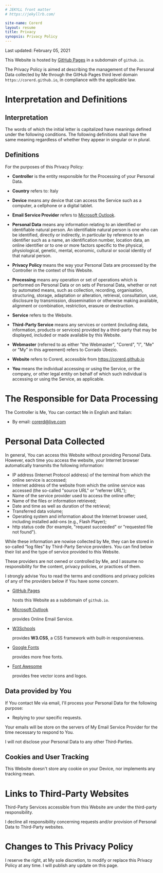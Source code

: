 ```yaml
---
# JEKYLL front matter
# https://jekyllrb.com/

site-name: Corerd
layout: resume
title: Privacy
synopsis: Privacy Policy
---
```

Last updated: February 05, 2021

This Website is hosted by [GitHub Pages](https://pages.github.com/)
in a subdomain of `github.io`.

The Privacy Policy is aimed at describing the management of the Personal Data
collected by Me through the GitHub Pages third level domain
`https://corerd.github.io`, in compliance with the applicable law.

# Interpretation and Definitions

## Interpretation

The words of which the initial letter is capitalized have meanings defined
under the following conditions. The following definitions shall have the same
meaning regardless of whether they appear in singular or in plural.

## Definitions

For the purposes of this Privacy Policy:

- **Controller** is the entity responsible for the Processing of your
  Personal Data.

- **Country** refers to: Italy

- **Device** means any device that can access the Service such as a computer,
  a cellphone or a digital tablet.

- **Email Service Provider** refers to
  [Microsoft Outlook](https://www.microsoft.com/en-us/microsoft-365/outlook).

- **Personal Data** means any information relating to an identified or
  identifiable natural person. An identifiable natural person is one who
  can be identified, directly or indirectly, in particular by reference
  to an identifier such as a name, an identification number, location data,
  an online identifier or to one or more factors specific to the physical,
  physiological, genetic, mental, economic, cultural or social identity
  of that natural person.

- **Privacy Policy** means the way your Personal Data are processed by
  the Controller in the context of this Website.

- **Processing** means any operation or set of operations which is performed
  on Personal Data or on sets of Personal Data, whether or not by automated means,
  such as collection, recording, organisation, structuring, storage, adaptation
  or alteration, retrieval, consultation, use, disclosure by transmission,
  dissemination or otherwise making available, alignment or combination,
  restriction, erasure or destruction.

- **Service** refers to the Website.

- **Third-Party Service** means any services or content (including data,
  information, products or services) provided by a third-party that may
  be displayed, included or made available by this Website.

- **Webmaster** (referred to as either "the Webmaster", "Corerd", "I", "Me"
  or "My" in this agreement) refers to Corrado Ubezio.

- **Website** refers to Corerd, accessible from <https://corerd.github.io>

- **You** means the individual accessing or using the Service, or the company,
  or other legal entity on behalf of which such individual is accessing or
  using the Service, as applicable.

# The Responsible for Data Processing

The Controller is Me, You can contact Me in English and Italian:

- By email: <corerd@live.com>

# Personal Data Collected

In general, You can access this Website without providing Personal Data.
However, each time you access the website, your Internet browser automatically
transmits the following information:

- IP address (Internet Protocol address) of the terminal from which the online
  service is accessed;
- Internet address of the website from which the online service was accessed
  (the so-called "source URL" or "referrer URL");
- Name of the service provider used to access the online offer;
- Name of the files or information retrieved;
- Date and time as well as duration of the retrieval;
- Transferred data volume;
- Operating system and information about the Internet browser used,
  including installed add-ons (e.g., Flash Player);
- http status code (for example, "request succeeded" or "requested file
  not found").

While these information are nowise collected by Me, they can be stored
in so-called “log files” by Third-Party Service providers. You can find below
their list and the type of service provided to this Website.

These providers are not owned or controlled by Me, and I assume no responsibility
for the content, privacy policies, or practices of them.

I strongly advise You to read the terms and conditions and privacy policies of
any of the providers below if You have some concern.

- [GitHub Pages](https://pages.github.com/)

  hosts this Website as a subdomain of `github.io`.

- [Microsoft Outlook](https://www.microsoft.com/en-us/microsoft-365/outlook)

  provides Online Email Service.

- [W3Schools](https://www.w3schools.com/w3css/default.asp)

  provides **W3.CSS**, a CSS framework with built-in responsiveness.

- [Google Fonts](https://fonts.google.com/)

  provides more free fonts.

- [Font Awesome](https://fontawesome.com/)

  provides free vector icons and logos.

## Data provided by You

If You contact Me via email, I'll process your Personal Data for the following
purpose:
- Replying to your specific requests.

Your emails will be store on the servers of My Email Service Provider for
the time necessary to respond to You.

I will not disclose your Personal Data to any other Third-Parties.

## Cookies and User Tracking

This Website doesn't store any cookie on your Device, nor implements any
tracking mean.

# Links to Third-Party Websites

Third-Party Services accessible from this Website are under the third-party
responsibility.

I decline all responsibility concerning requests and/or provision of
Personal Data to Third-Party websites.

# Changes to This Privacy Policy

I reserve the right, at My sole discretion, to modify or replace this
Privacy Policy at any time. I will publish any update on this page.
